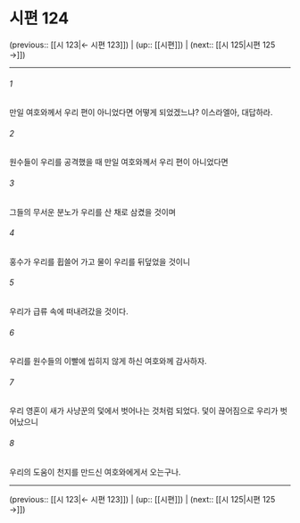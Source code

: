 # 시편 124

(previous:: [[시 123|← 시편 123]]) | (up:: [[시편]]) | (next:: [[시 125|시편 125 →]])

***




###### 1 

만일 여호와께서 우리 편이 아니었다면 어떻게 되었겠느냐? 이스라엘아, 대답하라. 



###### 2 

원수들이 우리를 공격했을 때 만일 여호와께서 우리 편이 아니었다면 



###### 3 

그들의 무서운 분노가 우리를 산 채로 삼켰을 것이며 



###### 4 

홍수가 우리를 휩쓸어 가고 물이 우리를 뒤덮었을 것이니 



###### 5 

우리가 급류 속에 떠내려갔을 것이다. 



###### 6 

우리를 원수들의 이빨에 씹히지 않게 하신 여호와께 감사하자. 



###### 7 

우리 영혼이 새가 사냥꾼의 덫에서 벗어나는 것처럼 되었다. 덫이 끊어짐으로 우리가 벗어났으니 



###### 8 

우리의 도움이 천지를 만드신 여호와에게서 오는구나.

***

(previous:: [[시 123|← 시편 123]]) | (up:: [[시편]]) | (next:: [[시 125|시편 125 →]])
